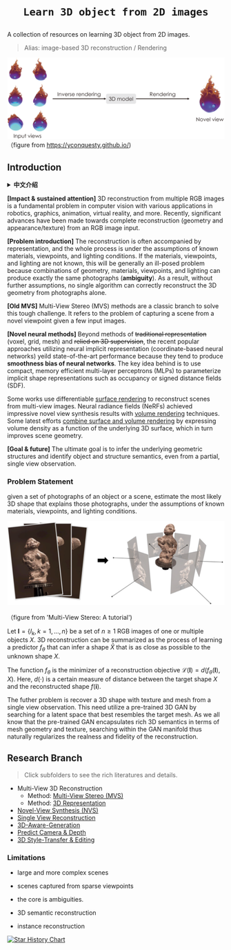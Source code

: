 # <p align=center>`Learn 3D object from 2D images` </p>

A collection of resources on learning 3D object from 2D images. 

> Alias: image-based 3D reconstruction / Rendering

![The novel view synthesis problem](https://raw.githubusercontent.com/yzy1996/Image-Hosting/master/202211281049809.png)（figure from https://yconquesty.github.io/)

## Introduction

<details><summary><b>中文介绍</b></summary><p>
这一任务是从一组多视角的图像中，学习出一个3D模型，然后再渲染得到其他视角的图像。因此我们可以将它拆分为两个部分，前一部分叫逆渲染 （inverse rendering），为什么这样叫呢，是因为渲染过程是从3D模型到2D图像的投影，那么反过来，从图像得到模型，就是逆渲染；后一部分就是渲染。
</p></details>

**[Impact & sustained attention]** 3D reconstruction from multiple RGB images is a fundamental problem in computer vision with various applications in robotics, graphics, animation, virtual reality, and more. Recently, significant advances have been made towards complete reconstruction (geometry and appearance/texture) from an RGB image input.

**[Problem introduction]** The reconstruction is often accompanied by representation, and the whole process is under the assumptions of known materials, viewpoints, and lighting conditions. If the materials, viewpoints, and lighting are not known, this will be generally an ill-posed problem because combinations of geometry, materials, viewpoints, and lighting can produce exactly the same photographs (**ambiguity**). As a result, without further assumptions, no single algorithm can correctly reconstruct the 3D geometry from photographs alone.

**[Old MVS]** Multi-View Stereo (MVS) methods are a classic branch to solve this tough challenge. It refers to the problem of capturing a scene from a novel viewpoint given a few input images.

**[Novel neural methods]** Beyond methods of ~~traditional representation~~ (voxel, grid, mesh) and ~~relied on 3D supervision~~, the recent popular approaches utilizing neural implicit representation (coordinate-based neural networks) yeild state-of-the-art performance because they tend to produce **smoothness bias of neural networks**. The key idea behind is to use compact, memory efficient multi-layer perceptrons (MLPs) to parameterize implicit shape representations such as occupancy or signed distance fields (SDF). 

Some works use differentiable <u>surface rendering</u> to reconstruct scenes from multi-view images. Neural radiance fields (NeRFs) achieved impressive novel view synthesis results with <u>volume rendering</u> techniques. Some latest efforts <u>combine surface and volume rendering</u> by expressing volume density as a function of the underlying 3D surface, which in turn improves scene geometry.

**[Goal & future]** The ultimate goal is to infer the underlying geometric structures and identify object and structure semantics, even from a partial, single view observation.



### Problem Statement

given a set of photographs of an object or a scene, estimate the most likely 3D shape that explains those photographs, under the assumptions of known materials, viewpoints, and lighting conditions.

<img src="https://raw.githubusercontent.com/yzy1996/Image-Hosting/master/20211121113332.png" alt="image from" style="zoom:50%;" />

（figure from 'Multi-View Stereo: A tutorial')

Let $\mathbf{I} = \{I_k, k=1, \dots, n\}$ be a set of $n \ge 1$ RGB images of one or multiple objects $X$. 3D reconstruction can be summarized as the process of learning a predictor $f_\theta$ that can infer a shape $\hat{X}$ that is as close as possible to the unknown shape $X$.

The function $f_{\theta}$ is the minimizer of a reconstruction objective $\mathcal{L}(\mathbf{I}) = d(f_\theta (\mathbf{I}), X)$. Here, $d(\cdot)$ is a certain measure of distance between the target shape $X$ and the reconstructed shape $f(\mathbf{i})$.



The futher problem is recover a 3D shape with texture and mesh from a single view observation. This need utilize a pre-trained 3D GAN by searching for a latent space that best resembles the target mesh. As we all know that the pre-trained GAN encapsulates rich 3D semantics in terms of mesh geometry and texture, searching within the GAN manifold thus naturally regularizes the realness and fidelity of the reconstruction.



## Research Branch

> Click subfolders to see the rich literatures and details. 

- Multi-View 3D Reconstruction
  - Method: [Multi-View Stereo (MVS)](./Multi-View%20Stereo%20(MVS))
  - Method: [3D Representation](./3D%20Representation%20and%20Reconstruction)
- [Novel-View Synthesis (NVS)](./Novel-View%20Synthesis%20(NVS))
- [Single View Reconstruction](./Single%20View%20Reconstruction)
- [3D-Aware-Generation](./3D-Aware-Generation)
- [Predict Camera & Depth](./Predict%20Camera%20&%20Depth)
- [3D Style-Transfer & Editing](./Style-Transfer%20&%20Editing)



### Limitations

- large and more complex scenes

- scenes captured from sparse viewpoints

- the core is ambiguities.

- 3D semantic reconstruction

- instance reconstruction





[![Star History Chart](https://api.star-history.com/svg?repos=yzy1996/Awesome-Learn-3D-From-2D&type=Date)](https://star-history.com/#star-history/star-history&Date)
